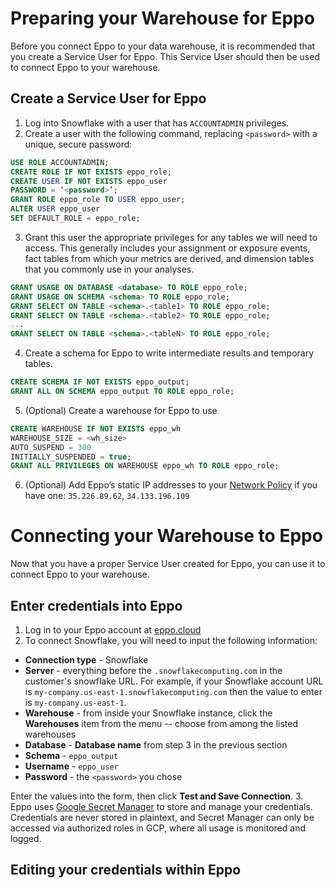 # Preparing your Warehouse for Eppo

Before you connect Eppo to your data warehouse, it is recommended that you create a Service User for Eppo. This Service User should then be used to connect Eppo to your warehouse.

## Create a Service User for Eppo
1. Log into Snowflake with a user that has `ACCOUNTADMIN` privileges.
2. Create a user with the following command, replacing `<password>` with a unique, secure password:

```sql
USE ROLE ACCOUNTADMIN;
CREATE ROLE IF NOT EXISTS eppo_role;
CREATE USER IF NOT EXISTS eppo_user
PASSWORD = ‘<password>’;
GRANT ROLE eppo_role TO USER eppo_user;
ALTER USER eppo_user
SET DEFAULT_ROLE = eppo_role;
```

3. Grant this user the appropriate privileges for any tables we will need to access. This
generally includes your assignment or exposure events, fact tables from which your
metrics are derived, and dimension tables that you commonly use in your analyses.
```sql
GRANT USAGE ON DATABASE <database> TO ROLE eppo_role;
GRANT USAGE ON SCHEMA <schema> TO ROLE eppo_role;
GRANT SELECT ON TABLE <schema>.<table1> TO ROLE eppo_role;
GRANT SELECT ON TABLE <schema>.<table2> TO ROLE eppo_role;
...
GRANT SELECT ON TABLE <schema>.<tableN> TO ROLE eppo_role;
```

4. Create a schema for Eppo to write intermediate results and temporary tables.
```sql
CREATE SCHEMA IF NOT EXISTS eppo_output;
GRANT ALL ON SCHEMA eppo_output TO ROLE eppo_role;
```

5. (Optional) Create a warehouse for Eppo to use
```sql
CREATE WAREHOUSE IF NOT EXISTS eppo_wh
WAREHOUSE_SIZE = <wh_size>
AUTO_SUSPEND = 300
INITIALLY_SUSPENDED = true;
GRANT ALL PRIVILEGES ON WAREHOUSE eppo_wh TO ROLE eppo_role;
```

6. (Optional) Add Eppo’s static IP addresses to your [Network Policy](https://docs.snowflake.com/en/user-guide/network-policies.html) if you have one:
`35.226.89.62`, `34.133.196.109`

# Connecting your Warehouse to Eppo

Now that you have a proper Service User created for Eppo, you can use it to connect Eppo to your warehouse.

## Enter credentials into Eppo
1. Log in to your Eppo account at [eppo.cloud](https://eppo.cloud/)
2. To connect Snowflake, you will need to input the following information:

- **Connection type** - Snowflake
- **Server** - everything before the `.snowflakecomputing.com` in the customer's snowflake URL. For example, if your Snowflake account URL is `my-company.us-east-1.snowflakecomputing.com` then the value to enter is `my-company.us-east-1`.
- **Warehouse** - from inside your Snowflake instance, click the **Warehouses** item from the menu -- choose from among the listed warehouses
- **Database** - **Database name** from step 3 in the previous section
- **Schema** - `eppo_output`
- **Username** - `eppo_user`
- **Password** - the `<password>` you chose

Enter the values into the form, then click **Test and Save Connection**.
3. Eppo uses [Google Secret Manager](https://cloud.google.com/secret-manager) to store and manage your credentials. Credentials are never stored in plaintext, and Secret Manager can only be accessed via authorized roles in GCP, where all usage is monitored and logged.

## Editing your credentials within Eppo
